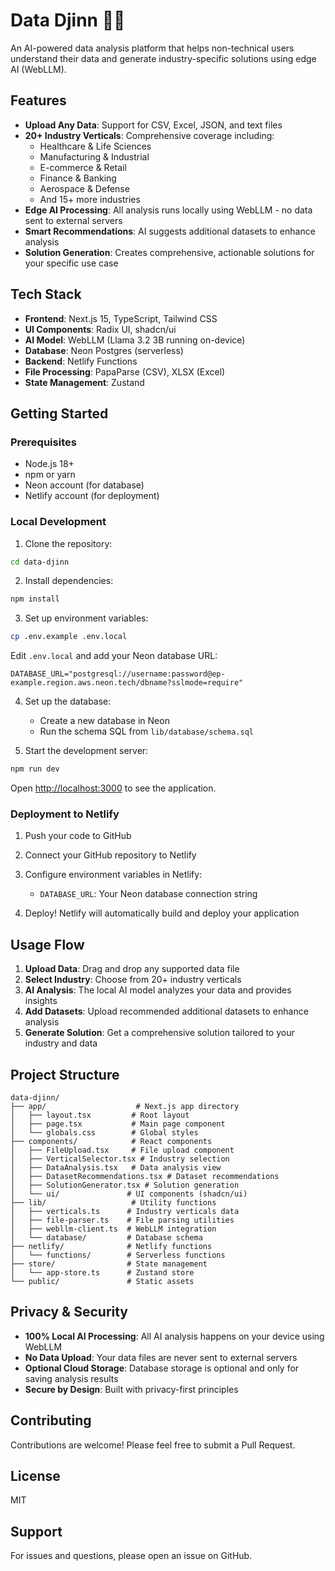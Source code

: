 # Data Djinn 🧞‍♂️

An AI-powered data analysis platform that helps non-technical users understand their data and generate industry-specific solutions using edge AI (WebLLM).

## Features

- **Upload Any Data**: Support for CSV, Excel, JSON, and text files
- **20+ Industry Verticals**: Comprehensive coverage including:
  - Healthcare & Life Sciences
  - Manufacturing & Industrial
  - E-commerce & Retail
  - Finance & Banking
  - Aerospace & Defense
  - And 15+ more industries
- **Edge AI Processing**: All analysis runs locally using WebLLM - no data sent to external servers
- **Smart Recommendations**: AI suggests additional datasets to enhance analysis
- **Solution Generation**: Creates comprehensive, actionable solutions for your specific use case

## Tech Stack

- **Frontend**: Next.js 15, TypeScript, Tailwind CSS
- **UI Components**: Radix UI, shadcn/ui
- **AI Model**: WebLLM (Llama 3.2 3B running on-device)
- **Database**: Neon Postgres (serverless)
- **Backend**: Netlify Functions
- **File Processing**: PapaParse (CSV), XLSX (Excel)
- **State Management**: Zustand

## Getting Started

### Prerequisites

- Node.js 18+ 
- npm or yarn
- Neon account (for database)
- Netlify account (for deployment)

### Local Development

1. Clone the repository:
```bash
cd data-djinn
```

2. Install dependencies:
```bash
npm install
```

3. Set up environment variables:
```bash
cp .env.example .env.local
```

Edit `.env.local` and add your Neon database URL:
```
DATABASE_URL="postgresql://username:password@ep-example.region.aws.neon.tech/dbname?sslmode=require"
```

4. Set up the database:
   - Create a new database in Neon
   - Run the schema SQL from `lib/database/schema.sql`

5. Start the development server:
```bash
npm run dev
```

Open [http://localhost:3000](http://localhost:3000) to see the application.

### Deployment to Netlify

1. Push your code to GitHub

2. Connect your GitHub repository to Netlify

3. Configure environment variables in Netlify:
   - `DATABASE_URL`: Your Neon database connection string

4. Deploy! Netlify will automatically build and deploy your application

## Usage Flow

1. **Upload Data**: Drag and drop any supported data file
2. **Select Industry**: Choose from 20+ industry verticals
3. **AI Analysis**: The local AI model analyzes your data and provides insights
4. **Add Datasets**: Upload recommended additional datasets to enhance analysis
5. **Generate Solution**: Get a comprehensive solution tailored to your industry and data

## Project Structure

```
data-djinn/
├── app/                    # Next.js app directory
│   ├── layout.tsx         # Root layout
│   ├── page.tsx           # Main page component
│   └── globals.css        # Global styles
├── components/            # React components
│   ├── FileUpload.tsx     # File upload component
│   ├── VerticalSelector.tsx # Industry selection
│   ├── DataAnalysis.tsx   # Data analysis view
│   ├── DatasetRecommendations.tsx # Dataset recommendations
│   ├── SolutionGenerator.tsx # Solution generation
│   └── ui/               # UI components (shadcn/ui)
├── lib/                   # Utility functions
│   ├── verticals.ts      # Industry verticals data
│   ├── file-parser.ts    # File parsing utilities
│   ├── webllm-client.ts  # WebLLM integration
│   └── database/         # Database schema
├── netlify/              # Netlify functions
│   └── functions/        # Serverless functions
├── store/                # State management
│   └── app-store.ts      # Zustand store
└── public/               # Static assets
```

## Privacy & Security

- **100% Local AI Processing**: All AI analysis happens on your device using WebLLM
- **No Data Upload**: Your data files are never sent to external servers
- **Optional Cloud Storage**: Database storage is optional and only for saving analysis results
- **Secure by Design**: Built with privacy-first principles

## Contributing

Contributions are welcome! Please feel free to submit a Pull Request.

## License

MIT

## Support

For issues and questions, please open an issue on GitHub.